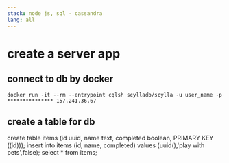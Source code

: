 ```yaml
---
stack: node js, sql - cassandra
lang: all
---
```


# create a server app

## connect to db by docker
```
docker run -it --rm --entrypoint cqlsh scylladb/scylla -u user_name -p *************** 157.241.36.67
```

## create a table for db
create table items (id uuid, name text, completed boolean, PRIMARY KEY ((id)));
insert into items (id, name, completed) values (uuid(),'play with pets',false);
select * from items;